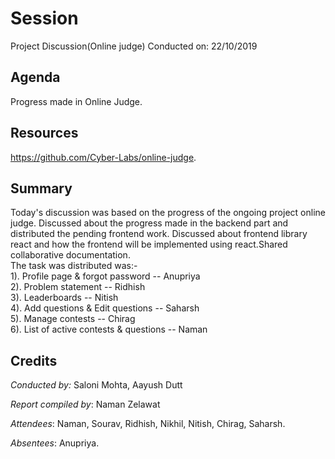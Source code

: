 # Session 
Project Discussion(Online judge)
Conducted on: 22/10/2019

## Agenda
Progress made in Online Judge.

## Resources
https://github.com/Cyber-Labs/online-judge.

## Summary
Today's discussion was based on the progress of the ongoing project online judge. Discussed about the progress made in the backend part and distributed the pending frontend work.
Discussed about frontend library react and how the frontend will be implemented using react.Shared collaborative documentation.<br>
The task was distributed was:-<br>
1). Profile page & forgot password -- Anupriya<br>
2). Problem statement -- Ridhish<br>
3). Leaderboards -- Nitish<br>
4). Add questions & Edit questions -- Saharsh<br>
5). Manage contests -- Chirag<br>
6). List of active contests & questions -- Naman<br>


## Credits
<!-- Include the Conducted by heading only if someone conducted the session. If it was a session without a specific instructor (For e.g., a common reading session or a mini-hackathon), ignore it. -->
*Conducted by:* Saloni Mohta, Aayush Dutt

*Report compiled by*: Naman Zelawat

*Attendees*: Naman, Sourav, Ridhish, Nikhil, Nitish, Chirag, Saharsh.

*Absentees*: Anupriya.
